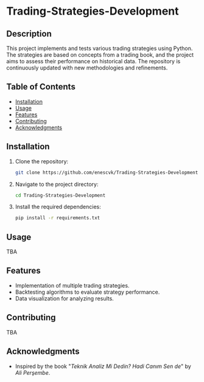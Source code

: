 # Trading-Strategies-Development

## Description
This project implements and tests various trading strategies using Python. The strategies are based on concepts from a trading book, and the project aims to assess their performance on historical data. The repository is continuously updated with new methodologies and refinements.

## Table of Contents
- [Installation](#installation)
- [Usage](#usage)
- [Features](#features)
- [Contributing](#contributing)
- [Acknowledgments](#acknowledgments)

## Installation
1. Clone the repository:
   ```bash
   git clone https://github.com/enescvk/Trading-Strategies-Development.git
   
2. Navigate to the project directory:
   ```bash
   cd Trading-Strategies-Development

3. Install the required dependencies:
   ```bash
   pip install -r requirements.txt

## Usage
TBA

## Features
- Implementation of multiple trading strategies.
- Backtesting algorithms to evaluate strategy performance.
- Data visualization for analyzing results.

## Contributing
TBA

## Acknowledgments
- Inspired by the book "*Teknik Analiz Mi Dedin? Hadi Canım Sen de*" by *Ali Perşembe*.




